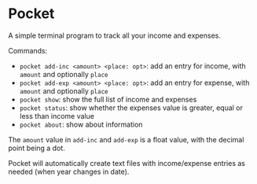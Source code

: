 # Pocket
A simple terminal program to track all your income and expenses.

Commands:
- `pocket add-inc <amount> <place: opt>`: add an entry for income, with `amount` and optionally `place`
- `pocket add-exp <amount> <place: opt>`: add an entry for expense, with `amount` and optionally `place`
- `pocket show`: show the full list of income and expenses
- `pocket status`: show whether the expenses value is greater, equal or less than income value
- `pocket about`: show about information

The `amount` value in `add-inc` and `add-exp` is a float value, with the decimal point being a dot.

Pocket will automatically create text files with income/expense entries as needed (when year changes in date).